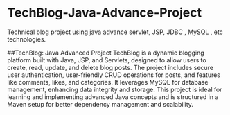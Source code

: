 # TechBlog-Java-Advance-Project
Technical blog project using java advance servlet, JSP, JDBC , MySQL , etc technologies.


##TechBlog: Java Advanced Project
TechBlog is a dynamic blogging platform built with Java, JSP, and Servlets, designed to allow users to create, read, update, and delete blog posts. The project includes secure user authentication, user-friendly CRUD operations for posts, and features like comments, likes, and categories. It leverages MySQL for database management, enhancing data integrity and storage. This project is ideal for learning and implementing advanced Java concepts and is structured in a Maven setup for better dependency management and scalability.
